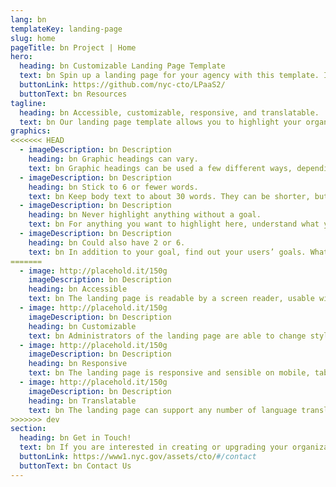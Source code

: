 ```yaml
---
lang: bn
templateKey: landing-page
slug: home
pageTitle: bn Project | Home
hero:
  heading: bn Customizable Landing Page Template 
  text: bn Spin up a landing page for your agency with this template. It includes all of the resources that you need to have a secure, appealing, and sustainable landing page.
  buttonLink: https://github.com/nyc-cto/LPaaS2/
  buttonText: bn Resources
tagline:
  heading: bn Accessible, customizable, responsive, and translatable.
  text: bn Our landing page template allows you to highlight your organization or agency by making it convenient to spin up a landing page of your own. Agencies can edit the template to include useful content and customize it to highlight your work. The landing page template has key accessibility features, including readability by a screen reader, and the content can be translated into different languages. The page is also responsive on mobile, tablet, and desktop platforms.
graphics:
<<<<<<< HEAD
  - imageDescription: bn Description
    heading: bn Graphic headings can vary.
    text: bn Graphic headings can be used a few different ways, depending on what your landing page is for. Highlight your values, specific program areas, or results.
  - imageDescription: bn Description
    heading: bn Stick to 6 or fewer words.
    text: bn Keep body text to about 30 words. They can be shorter, but try to be somewhat balanced across all four. It creates a clean appearance with good spacing.
  - imageDescription: bn Description
    heading: bn Never highlight anything without a goal.
    text: bn For anything you want to highlight here, understand what your users know now, and what activity or impression you want from them after they see it.
  - imageDescription: bn Description
    heading: bn Could also have 2 or 6.
    text: bn In addition to your goal, find out your users’ goals. What do they want to know or do that supports your mission? Use these headings to show these.
=======
  - image: http://placehold.it/150g
    imageDescription: bn Description
    heading: bn Accessible
    text: bn The landing page is readable by a screen reader, usable with a keyboard, and has been tested for several additional accessibility features.
  - image: http://placehold.it/150g
    imageDescription: bn Description
    heading: bn Customizable
    text: bn Administrators of the landing page are able to change styling and theming features on the page, as well as edit any necessary content. 
  - image: http://placehold.it/150g
    imageDescription: bn Description
    heading: bn Responsive
    text: bn The landing page is responsive and sensible on mobile, tablet, and desktop platforms. 
  - image: http://placehold.it/150g
    imageDescription: bn Description
    heading: bn Translatable
    text: bn The landing page can support any number of language translations, including right-to-left languages. 
>>>>>>> dev
section:
  heading: bn Get in Touch!
  text: bn If you are interested in creating or upgrading your organization’s landing page, this landing page template is a great start. For information on how to get started, feel free to contact us.
  buttonLink: https://www1.nyc.gov/assets/cto/#/contact
  buttonText: bn Contact Us
---
```

